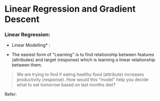 # Linear Regression and Gradient Descent

### Linear Regression:

* Linear Modelling* :
 - The easiest form of "Learning" is to find relationship between features (attributes) and target (response) which is learning a linear relationship between them.  

>  We are trying to find if eating healthy food (attribute) increases productivity (response). How would this "model" help you decide what to eat tomorrow based on last months diet? 

Refer:









